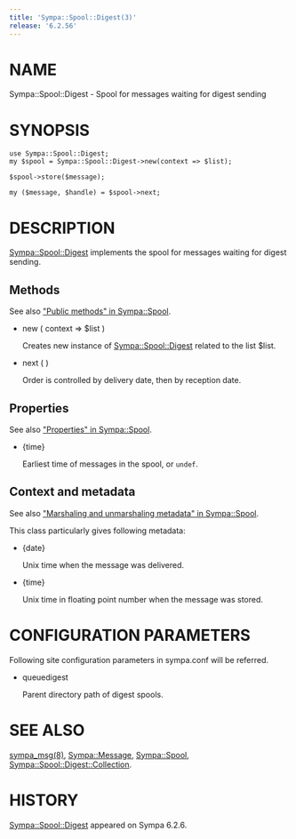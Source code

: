 ```yaml
---
title: 'Sympa::Spool::Digest(3)'
release: '6.2.56'
---
```


# NAME

Sympa::Spool::Digest - Spool for messages waiting for digest sending

# SYNOPSIS

    use Sympa::Spool::Digest;
    my $spool = Sympa::Spool::Digest->new(context => $list);
    
    $spool->store($message);
    
    my ($message, $handle) = $spool->next;

# DESCRIPTION

[Sympa::Spool::Digest](./Sympa-Spool-Digest.3.md) implements the spool for messages waiting for
digest sending.

## Methods

See also ["Public methods" in Sympa::Spool](./Sympa-Spool.3.md#public-methods).

- new ( context => $list )

    Creates new instance of [Sympa::Spool::Digest](./Sympa-Spool-Digest.3.md) related to the list $list.

- next ( )

    Order is controlled by delivery date, then by reception date.

## Properties

See also ["Properties" in Sympa::Spool](./Sympa-Spool.3.md#properties).

- {time}

    Earliest time of messages in the spool, or `undef`.

## Context and metadata

See also ["Marshaling and unmarshaling metadata" in Sympa::Spool](./Sympa-Spool.3.md#marshaling-and-unmarshaling-metadata).

This class particularly gives following metadata:

- {date}

    Unix time when the message was delivered.

- {time}

    Unix time in floating point number when the message was stored.

# CONFIGURATION PARAMETERS

Following site configuration parameters in sympa.conf will be referred.

- queuedigest

    Parent directory path of digest spools.

# SEE ALSO

[sympa\_msg(8)](./sympa_msg.8.md),
[Sympa::Message](./Sympa-Message.3.md), [Sympa::Spool](./Sympa-Spool.3.md), [Sympa::Spool::Digest::Collection](./Sympa-Spool-Digest-Collection.3.md).

# HISTORY

[Sympa::Spool::Digest](./Sympa-Spool-Digest.3.md) appeared on Sympa 6.2.6.
